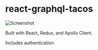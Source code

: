 # react-graphql-tacos

![Screenshot]('screenshot.png')

Built with React, Redux, and Apollo Client.

Includes authentication.

